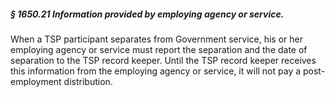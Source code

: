 ##### § 1650.21 Information provided by employing agency or service. #####

When a TSP participant separates from Government service, his or her employing agency or service must report the separation and the date of separation to the TSP record keeper. Until the TSP record keeper receives this information from the employing agency or service, it will not pay a post-employment distribution.